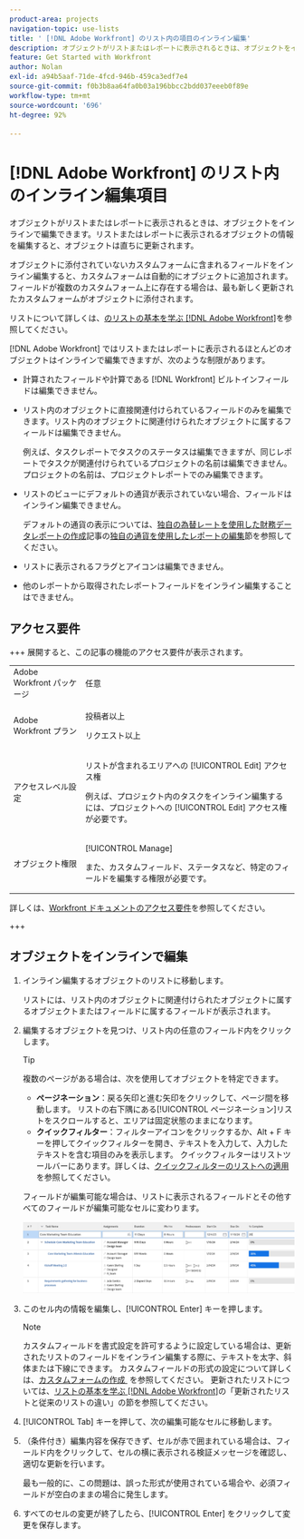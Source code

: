 ```yaml
---
product-area: projects
navigation-topic: use-lists
title: ' [!DNL Adobe Workfront] のリスト内の項目のインライン編集'
description: オブジェクトがリストまたはレポートに表示されるときは、オブジェクトをインラインで編集できます。リストまたはレポートに表示されるオブジェクトの情報を編集すると、オブジェクトは直ちに更新されます。
feature: Get Started with Workfront
author: Nolan
exl-id: a94b5aaf-71de-4fcd-946b-459ca3edf7e4
source-git-commit: f0b3b8aa64fa0b03a196bbcc2bdd037eeeb0f89e
workflow-type: tm+mt
source-wordcount: '696'
ht-degree: 92%

---
```


# [!DNL Adobe Workfront] のリスト内のインライン編集項目

<!--Audited: 11/2024-->

オブジェクトがリストまたはレポートに表示されるときは、オブジェクトをインラインで編集できます。リストまたはレポートに表示されるオブジェクトの情報を編集すると、オブジェクトは直ちに更新されます。

オブジェクトに添付されていないカスタムフォームに含まれるフィールドをインライン編集すると、カスタムフォームは自動的にオブジェクトに追加されます。フィールドが複数のカスタムフォーム上に存在する場合は、最も新しく更新されたカスタムフォームがオブジェクトに添付されます。

リストについて詳しくは、[&#x200B; のリストの基本を学ぶ [!DNL Adobe Workfront]](../../../workfront-basics/navigate-workfront/use-lists/view-items-in-a-list.md)を参照してください。

[!DNL Adobe Workfront] ではリストまたはレポートに表示されるほとんどのオブジェクトはインラインで編集できますが、次のような制限があります。

* 計算されたフィールドや計算である [!DNL Workfront] ビルトインフィールドは編集できません。
* リスト内のオブジェクトに直接関連付けられているフィールドのみを編集できます。リスト内のオブジェクトに関連付けられたオブジェクトに属するフィールドは編集できません。

  例えば、タスクレポートでタスクのステータスは編集できますが、同じレポートでタスクが関連付けられているプロジェクトの名前は編集できません。プロジェクトの名前は、プロジェクトレポートでのみ編集できます。
* リストのビューにデフォルトの通貨が表示されていない場合、フィールドはインライン編集できません。

  デフォルトの通貨の表示については、[独自の為替レートを使用した財務データレポートの作成](../../../reports-and-dashboards/reports/creating-and-managing-reports/create-financial-data-reports-unique-exchange-rates.md)記事の[独自の通貨を使用したレポートの編集](../../../reports-and-dashboards/reports/creating-and-managing-reports/create-financial-data-reports-unique-exchange-rates.md#editing-reports-with-unique-currencies)節を参照してください。
* リストに表示されるフラグとアイコンは編集できません。
* 他のレポートから取得されたレポートフィールドをインライン編集することはできません。

## アクセス要件

+++ 展開すると、この記事の機能のアクセス要件が表示されます。 

<table style="table-layout:auto"> 
 <col> 
 <col> 
 <tbody> 
  <tr> 
   <td role="rowheader">Adobe Workfront パッケージ</td> 
   <td> <p>任意</p> </td> 
  </tr> 
  <tr> 
   <td role="rowheader">Adobe Workfront プラン</td> 
   <td> 
   <p>投稿者以上 </p>
   <p>リクエスト以上</p>
   </td> 
  </tr> 
  <tr> 
   <td role="rowheader">アクセスレベル設定</td> 
   <td> <p>リストが含まれるエリアへの [!UICONTROL Edit] アクセス権</p> <p>例えば、プロジェクト内のタスクをインライン編集するには、プロジェクトへの [!UICONTROL Edit] アクセス権が必要です。</p></td> 
  </tr> 
  <tr> 
   <td role="rowheader">オブジェクト権限</td> 
   <td> <p>[!UICONTROL Manage]</p> <p>また、カスタムフィールド、ステータスなど、特定のフィールドを編集する権限が必要です。</p>  </td> 
  </tr> 
 </tbody> 
</table>

詳しくは、[Workfront ドキュメントのアクセス要件](/help/quicksilver/administration-and-setup/add-users/access-levels-and-object-permissions/access-level-requirements-in-documentation.md)を参照してください。

+++

## オブジェクトをインラインで編集

1. インライン編集するオブジェクトのリストに移動します。

   リストには、リスト内のオブジェクトに関連付けられたオブジェクトに属するオブジェクトまたはフィールドに属するフィールドが表示されます。

1. 編集するオブジェクトを見つけ、リスト内の任意のフィールド内をクリックします。

   >[!TIP]
   >
   >複数のページがある場合は、次を使用してオブジェクトを特定できます。
   >
   >   * **ページネーション**：戻る矢印と進む矢印をクリックして、ページ間を移動します。
   >     リストの右下隅にある[!UICONTROL ページネーション]リストをスクロールすると、エリアは固定状態のままになります。
   >   * **クイックフィルター**：フィルターアイコンをクリックするか、Alt + F キーを押してクイックフィルターを開き、テキストを入力して、入力したテキストを含む項目のみを表示します。
   >     クイックフィルターはリストツールバーにあります。詳しくは、[クイックフィルターのリストへの適用](../../../workfront-basics/navigate-workfront/use-lists/apply-quick-filter-list.md)を参照してください。

   フィールドが編集可能な場合は、リストに表示されるフィールドとその他すべてのフィールドが編集可能なセルに変わります。

   ![&#x200B; 編集可能なセル &#x200B;](assets/nwe-editable-cells-350x131.png)

1. このセル内の情報を編集し、[!UICONTROL Enter] キーを押します。

   >[!NOTE]
   >
   >カスタムフィールドを書式設定を許可するように設定している場合は、更新されたリストのフィールドをインライン編集する際に、テキストを太字、斜体または下線にできます。
   >カスタムフィールドの形式の設定について詳しくは、[&#x200B; カスタムフォームの作成 &#x200B;](/help/quicksilver/administration-and-setup/customize-workfront/create-manage-custom-forms/form-designer/design-a-form/design-a-form.md) を参照してください。
   >更新されたリストについては、[リストの基本を学ぶ [!DNL Adobe Workfront]](../../../workfront-basics/navigate-workfront/use-lists/view-items-in-a-list.md)の「更新されたリストと従来のリストの違い」の節を参照してください。

1. [!UICONTROL Tab] キーを押して、次の編集可能なセルに移動します。
1. （条件付き）編集内容を保存できず、セルが赤で囲まれている場合は、フィールド内をクリックして、セルの横に表示される検証メッセージを確認し、適切な更新を行います。

   最も一般的に、この問題は、誤った形式が使用されている場合や、必須フィールドが空白のままの場合に発生します。

1. すべてのセルの変更が終了したら、[!UICONTROL Enter] をクリックして変更を保存します。
